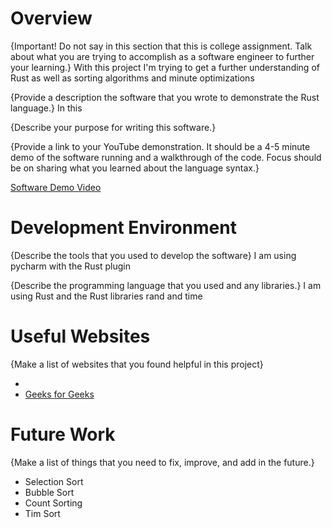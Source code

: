 # Overview

{Important!  Do not say in this section that this is college assignment.  Talk about what you are trying to accomplish as a software engineer to further your learning.}
With this project I'm trying to get a further understanding of Rust as well as sorting algorithms and minute optimizations

{Provide a description the software that you wrote to demonstrate the Rust language.}
In this 

{Describe your purpose for writing this software.}

{Provide a link to your YouTube demonstration.  It should be a 4-5 minute demo of the software running and a walkthrough of the code.  Focus should be on sharing what you learned about the language syntax.}

[Software Demo Video](http://youtube.link.goes.here)

# Development Environment

{Describe the tools that you used to develop the software}
I am using pycharm with the Rust plugin

{Describe the programming language that you used and any libraries.}
I am using Rust and the Rust libraries rand and time

# Useful Websites

{Make a list of websites that you found helpful in this project}
* [](http://url.link.goes.here)
* [Geeks for Geeks](https://www.geeksforgeeks.org)

# Future Work

{Make a list of things that you need to fix, improve, and add in the future.}
* Selection Sort
* Bubble Sort
* Count Sorting
* Tim Sort